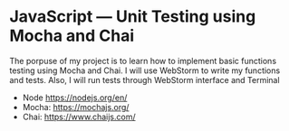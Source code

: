 # JavaScript — Unit Testing using Mocha and Chai 
 
The porpuse of my project is to learn how to implement basic functions testing using Mocha and Chai. 
I will use WebStorm to write my functions and tests. Also, I will run tests through WebStorm interface and Terminal




 * Node https://nodejs.org/en/
 * Mocha: https://mochajs.org/
 * Chai: https://www.chaijs.com/